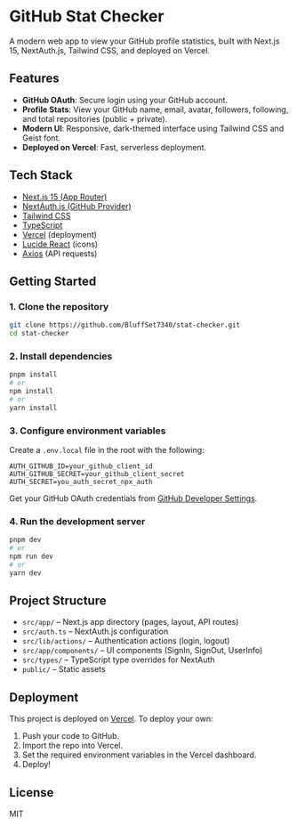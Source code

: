 
# GitHub Stat Checker

A modern web app to view your GitHub profile statistics, built with Next.js 15, NextAuth.js, Tailwind CSS, and deployed on Vercel.

## Features

- **GitHub OAuth**: Secure login using your GitHub account.
- **Profile Stats**: View your GitHub name, email, avatar, followers, following, and total repositories (public + private).
- **Modern UI**: Responsive, dark-themed interface using Tailwind CSS and Geist font.
- **Deployed on Vercel**: Fast, serverless deployment.

## Tech Stack

- [Next.js 15 (App Router)](https://nextjs.org/)
- [NextAuth.js (GitHub Provider)](https://authjs.dev/)
- [Tailwind CSS](https://tailwindcss.com/)
- [TypeScript](https://www.typescriptlang.org/)
- [Vercel](https://vercel.com/) (deployment)
- [Lucide React](https://lucide.dev/icons/) (icons)
- [Axios](https://axios-http.com/) (API requests)

## Getting Started

### 1. Clone the repository

```bash
git clone https://github.com/BluffSet7340/stat-checker.git
cd stat-checker
```

### 2. Install dependencies

```bash
pnpm install
# or
npm install
# or
yarn install
```

### 3. Configure environment variables

Create a `.env.local` file in the root with the following:

```
AUTH_GITHUB_ID=your_github_client_id
AUTH_GITHUB_SECRET=your_github_client_secret
AUTH_SECRET=you_auth_secret_npx_auth
```

Get your GitHub OAuth credentials from [GitHub Developer Settings](https://github.com/settings/developers).

### 4. Run the development server

```bash
pnpm dev
# or
npm run dev
# or
yarn dev
```

## Project Structure

- `src/app/` – Next.js app directory (pages, layout, API routes)
- `src/auth.ts` – NextAuth.js configuration
- `src/lib/actions/` – Authentication actions (login, logout)
- `src/app/components/` – UI components (SignIn, SignOut, UserInfo)
- `src/types/` – TypeScript type overrides for NextAuth
- `public/` – Static assets

## Deployment

This project is deployed on [Vercel](https://vercel.com/). To deploy your own:

1. Push your code to GitHub.
2. Import the repo into Vercel.
3. Set the required environment variables in the Vercel dashboard.
4. Deploy!

## License

MIT
